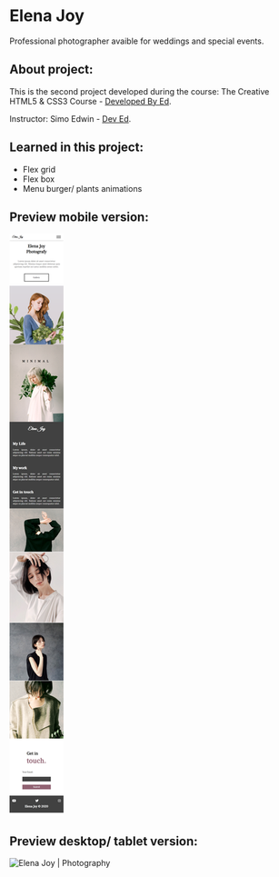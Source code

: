 # Elena Joy
 Professional photographer avaible for weddings and special events.


## About project:
This is the second project developed during the course: The Creative HTML5 & CSS3 Course -  [Developed By Ed](https://developedbyed.com/).

Instructor: Simo Edwin - [Dev Ed](https://github.com/developedbyed/).



## Learned in this project:
- Flex grid
- Flex box
- Menu burger/ plants animations

## Preview mobile version:
![Elena Joy | Photography](https://github.com/lucianakyoko/Elena-Joy/blob/main/.github/Elena%20Joy.png)


## Preview desktop/ tablet version:
![Elena Joy | Photography](https://github.com/lucianakyoko/Elena-Joy/blob/main/.github/Elena%20Joy%20-%20screenshot.png)
